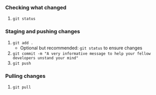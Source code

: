 ### Checking what changed

1. `git status`

### Staging and pushing changes

1. `git add .`
    - Optional but recommended: `git status` to ensure changes
2. `git commit -m "A very informative message to help your fellow developers unstand your mind"`
3. `git push` 

### Pulling changes

1. `git pull`